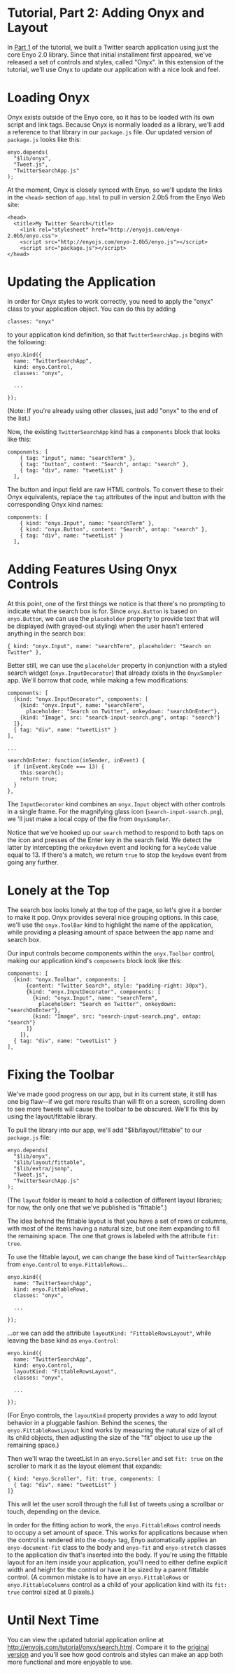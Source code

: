 Tutorial, Part 2: Adding Onyx and Layout
========================================

In [Part 1](Tutorial) of the tutorial, we built a Twitter search application using just
the core Enyo 2.0 library.  Since that initial installment first appeared,
we've released a set of controls and styles, called "Onyx".  In this
extension of the tutorial, we'll use Onyx to update our application with
a nice look and feel.

Loading Onyx
============

Onyx exists outside of the Enyo core, so it has to be loaded with its own
script and link tags.  Because Onyx is normally loaded as a library, we'll add
a reference to that library in our `package.js` file.  Our updated version of
`package.js` looks like this:

    enyo.depends(
      "$lib/onyx",
      "Tweet.js",
      "TwitterSearchApp.js"
    );

At the moment, Onyx is closely synced with Enyo, so we'll update the links
in the `<head>` section of `app.html` to pull in version 2.0b5 from the Enyo
Web site:

    <head>
      <title>My Twitter Search</title>
	    <link rel="stylesheet" href="http://enyojs.com/enyo-2.0b5/enyo.css">
	    <script src="http://enyojs.com/enyo-2.0b5/enyo.js"></script>
	    <script src="package.js"></script>
    </head>

Updating the Application
========================

In order for Onyx styles to work correctly, you need to apply the "onyx"
class to your application object.  You can do this by adding

    classes: "onyx"

to your application kind definition, so that `TwitterSearchApp.js` begins with
the following:

    enyo.kind({
      name: "TwitterSearchApp",
      kind: enyo.Control,
      classes: "onyx",

      ...

    });

(Note: If you're already using other classes, just add "onyx" to the end of the list.)

Now, the existing `TwitterSearchApp` kind has a `components` block that looks like this:

    components: [
        { tag: "input", name: "searchTerm" },
        { tag: "button", content: "Search", ontap: "search" },
        { tag: "div", name: "tweetList" }
      ],

The button and input field are raw HTML controls.  To convert these to their
Onyx equivalents, replace the `tag` attributes of the input and button with
the corresponding Onyx kind names:

    components: [
        { kind: "onyx.Input", name: "searchTerm" },
        { kind: "onyx.Button", content: "Search", ontap: "search" },
        { tag: "div", name: "tweetList" }
      ],

Adding Features Using Onyx Controls
===================================

At this point, one of the first things we notice is that there's no prompting
to indicate what the search box is for.  Since `onyx.Button` is based on
`enyo.Button`, we can use the `placeholder` property to provide text that will
be displayed (with grayed-out styling) when the user hasn't entered anything
in the search box:

    { kind: "onyx.Input", name: "searchTerm", placeholder: "Search on Twitter" },

Better still, we can use the `placeholder` property in conjunction with a styled
search widget (`onyx.InputDecorator`) that already exists in the `OnyxSampler`
app.  We'll borrow that code, while making a few modifications:

    components: [
      {kind: "onyx.InputDecorator", components: [
        {kind: "onyx.Input", name: "searchTerm", 
          placeholder: "Search on Twitter", onkeydown: "searchOnEnter"},
        {kind: "Image", src: "search-input-search.png", ontap: "search"}
      ]},
      { tag: "div", name: "tweetList" }
    ],
    
    ...

    searchOnEnter: function(inSender, inEvent) {
      if (inEvent.keyCode === 13) {
        this.search();
        return true;
      }
    },

The `InputDecorator` kind combines an `onyx.Input` object with other controls
in a single frame.  For the magnifying glass icon (`search-input-search.png`),
we 'll just make a local copy of the file from `OnyxSampler`.

Notice that we've hooked up our `search` method to respond to both taps on the
icon and presses of the Enter key in the search field.  We detect the latter by
intercepting the `onkeydown` event and looking for a `keyCode` value equal to 13.
If there's a match, we return `true` to stop the `keydown` event from going any
further.

Lonely at the Top
=================

The search box looks lonely at the top of the page, so let's give it a
border to make it pop.  Onyx provides several nice grouping options.  In this
case, we'll use the `onyx.ToolBar` kind to highlight the name of the
application, while providing a pleasing amount of space between the app name
and search box.

Our input controls become components within the `onyx.Toolbar` control, making
our application kind's `components` block look like this:

    components: [
      {kind: "onyx.Toolbar", components: [
          {content: "Twitter Search", style: "padding-right: 30px"},
          {kind: "onyx.InputDecorator", components: [
            {kind: "onyx.Input", name: "searchTerm", 
              placeholder: "Search on Twitter", onkeydown: "searchOnEnter"},
            {kind: "Image", src: "search-input-search.png", ontap: "search"}
          ]}
        ]},
      { tag: "div", name: "tweetList" }
    ],

Fixing the Toolbar
==================

We've made good progress on our app, but in its current state, it still has
one big flaw--if we get more results than will fit on a screen, scrolling down
to see more tweets will cause the toolbar to be obscured.  We'll fix this by
using the layout/fittable library.

To pull the library into our app, we'll add "$lib/layout/fittable" to our
`package.js` file:

    enyo.depends(
      "$lib/onyx",
      "$lib/layout/fittable",
      "$lib/extra/jsonp",
      "Tweet.js",
      "TwitterSearchApp.js"
    );

(The `layout` folder is meant to hold a collection of different layout libraries;
for now, the only one that we've published is "fittable".)

The idea behind the fittable layout is that you have a set of rows or columns,
with most of the items having a natural size, but one item expanding to fill the
remaining space.  The one that grows is labeled with the attribute `fit: true`.

To use the fittable layout, we can change the base kind of `TwitterSearchApp`
from `enyo.Control` to `enyo.FittableRows`...

    enyo.kind({
      name: "TwitterSearchApp",
      kind: enyo.FittableRows,
      classes: "onyx",
      
      ...
      
    });

...or we can add the attribute `layoutKind: "FittableRowsLayout"`, while leaving
the base kind as `enyo.Control`:

    enyo.kind({
      name: "TwitterSearchApp",
      kind: enyo.Control,
      layoutKind: "FittableRowsLayout",
      classes: "onyx",
      
      ...
      
    });

(For Enyo controls, the `layoutKind` property provides a way to add layout
behavior in a pluggable fashion.  Behind the scenes, the
`enyo.FittableRowsLayout` kind works by measuring the natural size of all of
its child objects, then adjusting the size of the "fit" object to use up the
remaining space.)

Then we'll wrap the tweetList in an `enyo.Scroller` and set `fit: true` on the
scroller to mark it as the layout element that expands:

    { kind: "enyo.Scroller", fit: true, components: [
      { tag: "div", name: "tweetList" }
    ]}

This will let the user scroll through the full list of tweets using a scrollbar
or touch, depending on the device.

In order for the fitting action to work, the `enyo.FittableRows` control needs
to occupy a set amount of space.  This works for applications because when
the control is rendered into the `<body>` tag, Enyo automatically applies an
`enyo-document-fit` class to the body and `enyo-fit` and `enyo-stretch`
classes to the application div that's inserted into the body.  If you're using
the fittable layout for an item inside your application, you'll need to
either define explicit width and height for the control or have it be sized by a
parent fittable control.  (A common mistake is to have an `enyo.FittableRows`
or `enyo.FittableColumns` control as a child of your application kind with its
`fit: true` control sized at 0 pixels.)

Until Next Time
===============

You can view the updated tutorial application online at
<http://enyojs.com/tutorial/onyx/search.html>.  Compare it to the
[original version](http://enyojs.com/tutorial/search.html) and you'll
see how good controls and styles can make an app both more functional
and more enjoyable to use.